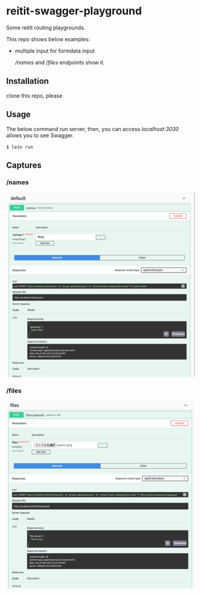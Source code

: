 # reitit-swagger-playground

Some reitit routing playgrounds.

This repo shows below examples:

- multiple input for formdata input

  _/names_ and _/files_ endpoints show it.

## Installation

clone this repo, please

## Usage

The below command run server, then, you can access _localhost:3030_ allows you to see Swagger.

    $ lein run

## Captures

### /names

![](./doc/names-capture.png)

### /files

![](./doc/files-capture.png)
